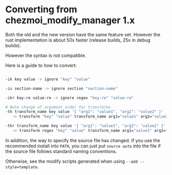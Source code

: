 # Converting from chezmoi_modify_manager 1.x

Both the old and the new version have the same feature set. However the
rust implementation is about 50x faster (release builds, 25x in debug builds).

However the syntax is not compatible.

Here is a guide to how to convert:

```bash

-ik key value -> ignore "key" "value"

-is section-name -> ignore section "section-name"

-ikr key-re value-re -> ignore regex "key-re" "value-re"

# Note change of argument order for transforms
-tk transform_name key value '{ "arg1": "value1", "arg2": "value2" }'
   -> transform "key" "value" transform_name arg1="value1" arg2="value2"

-tkr transform_name key value '{ "arg1": "value1", "arg2": "value2" }'
   -> transform regex "key" "value" transform_name arg1="value1" arg2="value2"
```

In addition, the way to specify the source file has changed. If you use the
recommended install into `PATH`, you can just put `source auto` into the file
if the source file follows standard naming conventions.

Otherwise, see the modify scripts generated when using `--add --style=template`.
